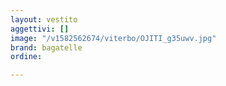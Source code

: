 ```yaml
---
layout: vestito
aggettivi: []
image: "/v1582562674/viterbo/OJITI_g35uwv.jpg"
brand: bagatelle
ordine: 

---
```

